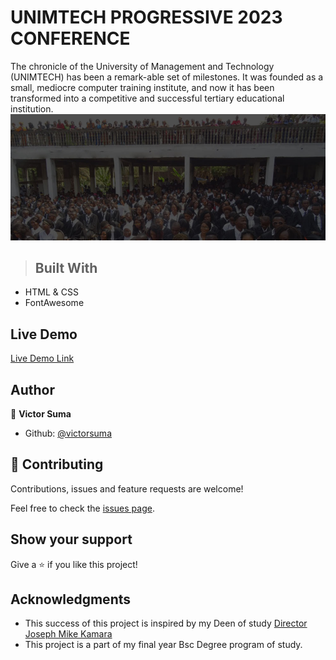 # UNIMTECH PROGRESSIVE 2023 CONFERENCE


The chronicle of the University of Management and Technology (UNIMTECH) has been a remark-able set of milestones. It was founded as a small, mediocre computer training institute, and now it has been transformed into a competitive and successful tertiary educational institution. 
![Cover Art](./images/banner.jpg)
> ## Built With

- HTML & CSS
- FontAwesome

## Live Demo

[Live Demo Link](https://sumavictor.github.io/conference/)






## Author

👤 **Victor Suma**

- Github: [@victorsuma](https://github.com/victorsuma)


## 🤝 Contributing

Contributions, issues and feature requests are welcome!

Feel free to check the [issues page](https://github.com/victorsuma/conference/issues).

## Show your support

Give a ⭐️ if you like this project!

## Acknowledgments

- This success of this project is inspired by my Deen of study [Director Joseph Mike Kamara](https://github.com/mykkam)
- This project is a part of my final year Bsc Degree program of study.

